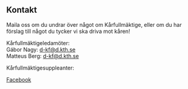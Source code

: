## Kontakt

Maila oss om du undrar över något om Kårfullmäktige, eller om du har förslag till något du tycker vi ska driva mot kåren!

Kårfullmäktigeledamöter: <br>
Gábor Nagy: [d-kf@d.kth.se](d-kf@d.kth.se) <br>
Matteus Berg: [d-kf@d.kth.se](d-kf@d.kth.se) 

Kårfullmäktigesuppleanter:  <br>

[Facebook](https://facebook.com/KF.Data)
